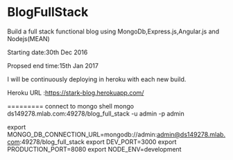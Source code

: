 # BlogFullStack
Build a full stack functional blog using MongoDb,Express.js,Angular.js and Nodejs(MEAN)

Starting date:30th Dec 2016

Propsed end time:15th Jan 2017

I will be continuously deploying in heroku with each new build.

Heroku URL :https://stark-blog.herokuapp.com/


=========
connect to mongo shell mongo ds149278.mlab.com:49278/blog_full_stack -u admin -p admin

export MONGO_DB_CONNECTION_URL=mongodb://admin:admin@ds149278.mlab.com:49278/blog_full_stack
export DEV_PORT=3000
export PRODUCTION_PORT=8080
export NODE_ENV=development
